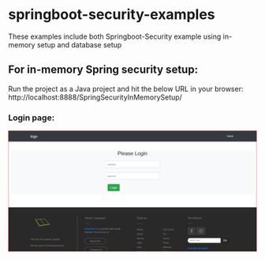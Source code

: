 # springboot-security-examples
These examples include both Springboot-Security example using in-memory setup and database setup
## For in-memory Spring security setup:
Run the project as a Java project and hit the below URL in your browser:
http://localhost:8888/SpringSecurityInMemorySetup/

### Login page:
![loginpage](https://github.com/Md-MamunAbdulKayum/springboot-security-examples/blob/master/img/in-memory/loginpage.JPG)

